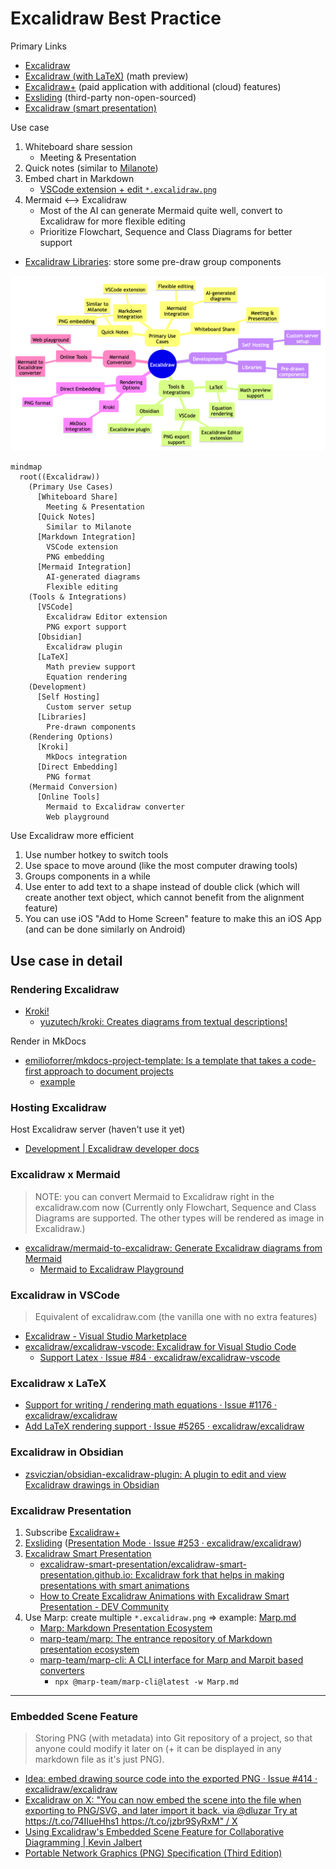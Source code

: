 # Excalidraw Best Practice

Primary Links

- [Excalidraw](https://excalidraw.com/)
- [Excalidraw (with LaTeX)](https://math.preview.excalidraw.com/) (math preview)
- [Excalidraw+](https://plus.excalidraw.com/plus) (paid application with additional (cloud) features)
- [Exsliding](https://exsliding.sandroroth.com/) (third-party non-open-sourced)
- [Excalidraw (smart presentation)](https://excalidraw-smart-presentation.github.io/)

Use case

1. Whiteboard share session
   - Meeting & Presentation
2. Quick notes (similar to [Milanote](https://www.milanote.com/refer/rcFGaMLt9ts7hljGQX))
3. Embed chart in Markdown
   - [VSCode extension + edit `*.excalidraw.png`](#embedded-scene-feature)
4. Mermaid <--> Excalidraw
   - Most of the AI can generate Mermaid quite well, convert to Excalidraw for more flexible editing
   - Prioritize Flowchart, Sequence and Class Diagrams for better support

- [Excalidraw Libraries](https://libraries.excalidraw.com/?theme=light&sort=default): store some pre-draw group components

![example](excalidraws/mindmap_example.excalidraw.png)

```mermaid
mindmap
  root((Excalidraw))
    (Primary Use Cases)
      [Whiteboard Share]
        Meeting & Presentation
      [Quick Notes]
        Similar to Milanote
      [Markdown Integration]
        VSCode extension
        PNG embedding
      [Mermaid Integration]
        AI-generated diagrams
        Flexible editing
    (Tools & Integrations)
      [VSCode]
        Excalidraw Editor extension
        PNG export support
      [Obsidian]
        Excalidraw plugin
      [LaTeX]
        Math preview support
        Equation rendering
    (Development)
      [Self Hosting]
        Custom server setup
      [Libraries]
        Pre-drawn components
    (Rendering Options)
      [Kroki]
        MkDocs integration
      [Direct Embedding]
        PNG format
    (Mermaid Conversion)
      [Online Tools]
        Mermaid to Excalidraw converter
        Web playground
```

Use Excalidraw more efficient

1. Use number hotkey to switch tools
2. Use space to move around (like the most computer drawing tools)
3. Groups components in a while
4. Use enter to add text to a shape instead of double click (which will create another text object, which cannot benefit from the alignment feature)
5. You can use iOS "Add to Home Screen" feature to make this an iOS App (and can be done similarly on Android)

## Use case in detail

### Rendering Excalidraw

- [Kroki!](https://kroki.io/)
  - [yuzutech/kroki: Creates diagrams from textual descriptions!](https://github.com/yuzutech/kroki)

Render in MkDocs

- [emilioforrer/mkdocs-project-template: Is a template that takes a code-first approach to document projects](https://github.com/emilioforrer/mkdocs-project-template)
  - [example](https://github.com/emilioforrer/mkdocs-project-template/blob/e7a78156c0605e82847690b9b89bc8eb96cad142/source/examples/kroki/index.md?plain=1#L303-L307)

### Hosting Excalidraw

Host Excalidraw server (haven't use it yet)

- [Development | Excalidraw developer docs](https://docs.excalidraw.com/docs/introduction/development)

### Excalidraw x Mermaid

> NOTE: you can convert Mermaid to Excalidraw right in the excalidraw.com now (Currently only Flowchart, Sequence and Class Diagrams are supported. The other types will be rendered as image in Excalidraw.)

- [excalidraw/mermaid-to-excalidraw: Generate Excalidraw diagrams from Mermaid](https://github.com/excalidraw/mermaid-to-excalidraw)
  - [Mermaid to Excalidraw Playground](https://mermaid-to-excalidraw.vercel.app/)

### Excalidraw in VSCode

> Equivalent of excalidraw.com (the vanilla one with no extra features)

- [Excalidraw - Visual Studio Marketplace](https://marketplace.visualstudio.com/items?itemName=pomdtr.excalidraw-editor)
- [excalidraw/excalidraw-vscode: Excalidraw for Visual Studio Code](https://github.com/excalidraw/excalidraw-vscode)
  - [Support Latex · Issue #84 · excalidraw/excalidraw-vscode](https://github.com/excalidraw/excalidraw-vscode/issues/84)

### Excalidraw x LaTeX

- [Support for writing / rendering math equations · Issue #1176 · excalidraw/excalidraw](https://github.com/excalidraw/excalidraw/issues/1176)
- [Add LaTeX rendering support · Issue #5265 · excalidraw/excalidraw](https://github.com/excalidraw/excalidraw/issues/5265#issuecomment-1438107769)

### Excalidraw in Obsidian

- [zsviczian/obsidian-excalidraw-plugin: A plugin to edit and view Excalidraw drawings in Obsidian](https://github.com/zsviczian/obsidian-excalidraw-plugin)

### Excalidraw Presentation

1. Subscribe [Excalidraw+](https://plus.excalidraw.com/)
2. [Exsliding](https://exsliding.sandroroth.com/) ([Presentation Mode · Issue #253 · excalidraw/excalidraw](https://github.com/excalidraw/excalidraw/issues/253#issuecomment-1786450778))
3. [Excalidraw Smart Presentation](https://excalidraw-smart-presentation.github.io/)
   - [excalidraw-smart-presentation/excalidraw-smart-presentation.github.io: Excalidraw fork that helps in making presentations with smart animations](https://github.com/excalidraw-smart-presentation/excalidraw-smart-presentation.github.io)
   - [How to Create Excalidraw Animations with Excalidraw Smart Presentation - DEV Community](https://dev.to/justin3go/how-to-create-excalidraw-animations-with-excalidraw-smart-presentation-3n16)
4. Use Marp: create multiple `*.excalidraw.png` => example: [Marp.md](Marp.md)
   - [Marp: Markdown Presentation Ecosystem](https://marp.app/#get-started)
   - [marp-team/marp: The entrance repository of Markdown presentation ecosystem](https://github.com/marp-team/marp?tab=readme-ov-file)
   - [marp-team/marp-cli: A CLI interface for Marp and Marpit based converters](https://github.com/marp-team/marp-cli)
     - `npx @marp-team/marp-cli@latest -w Marp.md`

---

### Embedded Scene Feature

> Storing PNG (with metadata) into Git repository of a project, so that anyone could modify it later on (+ it can be displayed in any markdown file as it's just PNG).

- [Idea: embed drawing source code into the exported PNG · Issue #414 · excalidraw/excalidraw](https://github.com/excalidraw/excalidraw/issues/414)
- [Excalidraw on X: "You can now embed the scene into the file when exporting to PNG/SVG, and later import it back. via @dluzar Try at https://t.co/74IIueHhs1 https://t.co/jzbr9SyRxM" / X](https://x.com/excalidraw/status/1316001446043750400)
- [Using Excalidraw's Embedded Scene Feature for Collaborative Diagramming | Kevin Jalbert](https://kevinjalbert.com/using-excalidraws-embedded-scene-feature-for-collaborative-diagramming/)
- [Portable Network Graphics (PNG) Specification (Third Edition)](https://www.w3.org/TR/png/#11textinfo)
